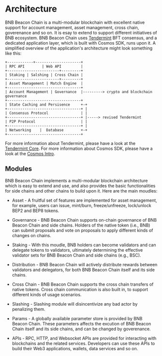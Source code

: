 # Architecture

BNB Beacon Chain is a multi-modular blockchain with excellent native support for account management, asset management, cross chain, goverenance and so on.
It is esay to extend to support different initiatives of BNB ecosystem.
BNB Beacon Chain uses [Tendermint](https://github.com/tendermint/tendermint) BFT consensus, and a dedicated application layer, which is built with Cosmos SDK, runs upon it. 
A simplified overview of the application's architecture might look something like this:

```
+------------+---------------------+
| RPC API        | Web API         |
+------------------------+---------+
| Staking | Salshing | Cross Chain |
+------------------------+---------+
| Asset Management | Match Engine  |
+----------------------------------+
| Account Management | Governance  |---------> crypto and blockchain governance
+----------------------------------+
| State Caching and Persisence     +-+
+----------------------------------+ |
| Consensus Protocol               | |
+----------------------------------+ |-----> revised Tendermint
| P2P Protocol                     | |
+----------------------------------+ |
| Networking    |  Database        +-+
+----------------------------------+

```

For more information about Tendermint, please have a look at the [Tendermint Core](https://tendermint.com/core/).
For more information about Cosmos SDK, please have a look at the [Cosmos Intro](https://v1.cosmos.network/intro).

## Modules

BNB Beacon Chain implements a multi-modular blockchain architecture which is easy to extend and use, and also provides the basic functionalities for side chains and other chains to build upon it.
Here are the main moudles:

- Asset - A fruitful set of features are implemented for asset management, for example, users can issue, mint/burn, freeze/unfreeze, lock/unlock BEP2 and BEP8 tokens.

- Governance - BNB Beacon Chain supports on-chain governance of BNB Beacon Chain and side chains. Holders of the native token (i.e., BNB) can submit proposals and vote on proposals to apply different kinds of changes on chains.

- Staking - With this moudle, BNB holders can become validators and can delegate tokens to validators, ultimately determining the effective validator sets for BNB Beacon Chain and side chains (e.g., BSC).

- Distribution - BNB Beacon Chain will actively distribute rewards between validators and delegators, for both BNB Beacon Chain itself and its side chains.

- Cross Chain - BNB Beacon Chain supports the cross chain transfers of native tokens. Cross chain communication is also built in, to support different kinds of usage scenarios.

- Slashing - Slashing module will disincentivize any bad actor by penalizing them. 

- Params - A globally available parameter store is provided by BNB Beacon Chain. These parameters affects the excution of BNB Beacon Chain itself and its side chains, and can be changed by goverenance.

- APIs - RPC, HTTP, and Websocket APIs are provided for interacting with blockchains and the related services. Developers can use these APIs to build their Web3 applications, wallets, data services and so on.